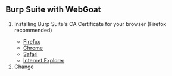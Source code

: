## Burp Suite with WebGoat
<ol>
    <li>Installing Burp Suite's CA Certificate for your browser (Firefox recommended)</li>
        <ul>
            <li><a href = "https://portswigger.net/burp/documentation/desktop/getting-started/proxy-setup/certificate/firefox">Firefox</a></li>
            <li><a href = "https://portswigger.net/burp/documentation/desktop/getting-started/proxy-setup/certificate/chrome">Chrome</a></li>
            <li><a href = "https://portswigger.net/burp/documentation/desktop/getting-started/proxy-setup/certificate/safari">Safari</a></li>
            <li><a href = "https://portswigger.net/burp/documentation/desktop/getting-started/proxy-setup/certificate/internet-explorer">Internet Explorer</a></li>
        </ul>
    <li>Change 
    
    
</ol>
